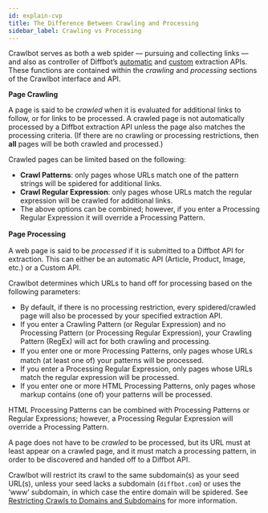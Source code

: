 ```yaml
---
id: explain-cvp
title: The Difference Between Crawling and Processing
sidebar_label: Crawling vs Processing
---
```


<p>Crawlbot serves as both a web spider — pursuing and collecting links — and also as&nbsp;controller of Diffbot’s&nbsp;<a href="http://www.diffbot.com/products/automatic">automatic</a> and&nbsp;<a href="http://www.diffbot.com/products/custom">custom</a> extraction APIs. These functions are contained within the&nbsp;<em>crawling</em> and&nbsp;<em>processing</em>&nbsp;sections of the Crawlbot interface and API.</p>
<p><strong>Page Crawling</strong></p>
<p>A page is said to be&nbsp;<em>crawled&nbsp;</em>when it is evaluated for additional links to follow, or for links to be processed. A crawled page is not automatically processed by a Diffbot extraction API unless the page also matches the processing criteria. (If there are no crawling or processing restrictions, then <strong>all</strong> pages will be both crawled and processed.)</p>
<p>Crawled pages can be limited based on the following:</p>
<ul>
<li><strong>Crawl Patterns</strong>: only pages whose URLs match one of the pattern strings will be spidered for additional links.</li>
<li><strong>Crawl Regular Expression</strong>: only pages whose URLs match the regular expression will be crawled for additional links.</li>
<li>The above options can be combined; however, if you enter a Processing Regular Expression it will override a Processing Pattern.</li>
</ul>
<p><strong style="line-height: 1.5em;">Page Processing</strong></p>
<p>A web page is said to be <em>processed</em> if it is submitted to a Diffbot API for extraction. This can either be an automatic API (Article, Product, Image, etc.) or a Custom API.</p>
<p>Crawlbot determines which URLs to hand off for processing based on the following parameters:</p>
<ul>
<li>By default, if there is no processing restriction, every spidered/crawled page will also be processed by your specified extraction API.</li>
<li>If you enter a Crawling Pattern (or Regular Expression) and no Processing Pattern (or Processing Regular Expression), your Crawling Pattern (RegEx) will act for both crawling and processing.</li>
<li><span style="line-height: 1.5em;">If you enter one or more Processing Patterns, only pages whose URLs match (at least one of) your patterns will be processed.</span></li>
<li>If you enter a Processing Regular Expression, only pages whose URLs match the regular expression will be processed.</li>
<li>If you enter one or more HTML Processing Patterns, only pages whose markup contains (one of) your patterns will be processed.</li>
</ul>
<p>HTML Processing Patterns can be combined with Processing Patterns or Regular Expressions; however, a Processing Regular Expression will override a Processing Pattern.</p>
<p>A page does not have to be&nbsp;<em>crawled</em> to be processed, but its URL must at least appear on a crawled page, and it must match a processing pattern, in order to be discovered and handed off to a Diffbot API.</p>

Crawlbot will restrict its crawl to the same subdomain(s) as your seed URL(s), unless your seed lacks a subdomain (<code>diffbot.com</code>) or uses the ‘www’ subdomain, in which case the entire domain will be spidered. See [Restricting Crawls to Domains and Subdomains](guides-restrict-domain) for more information.
<p>&nbsp;</p>